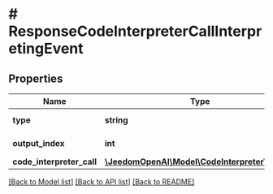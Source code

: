# # ResponseCodeInterpreterCallInterpretingEvent

## Properties

Name | Type | Description | Notes
------------ | ------------- | ------------- | -------------
**type** | **string** | The type of the event. Always &#x60;response.code_interpreter_call.interpreting&#x60;. |
**output_index** | **int** | The index of the output item that the code interpreter call is in progress. |
**code_interpreter_call** | [**\JeedomOpenAI\Model\CodeInterpreterToolCall**](CodeInterpreterToolCall.md) |  |

[[Back to Model list]](../../README.md#models) [[Back to API list]](../../README.md#endpoints) [[Back to README]](../../README.md)
